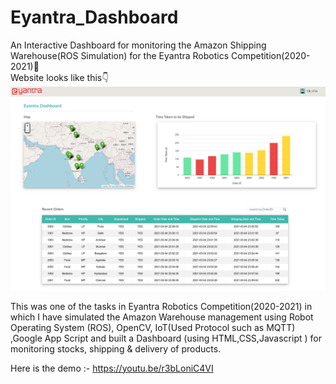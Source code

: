 # Eyantra_Dashboard

An Interactive Dashboard for monitoring the Amazon Shipping Warehouse(ROS Simulation) for the Eyantra Robotics Competition(2020-2021)🌟️ <br />
Website looks like this👇️
![Website](https://github.com/VijayAnand-B/Eyantra_Dashboard/blob/main/resources/Dashboard_SS.png?raw=true)

This was one of the tasks in Eyantra Robotics Competition(2020-2021) in which I have simulated the Amazon Warehouse management using Robot Operating System (ROS), OpenCV, IoT(Used Protocol such as MQTT) ,Google App Script and built a Dashboard (using HTML,CSS,Javascript ) for monitoring stocks, shipping & delivery of products. </br>

Here is the demo :- https://youtu.be/r3bLoniC4VI

